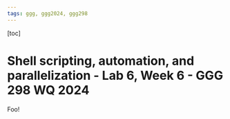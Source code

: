 ```yaml
---
tags: ggg, ggg2024, ggg298
---
```


[toc]

# Shell scripting, automation, and parallelization - Lab 6, Week 6 - GGG 298 WQ 2024

Foo!
